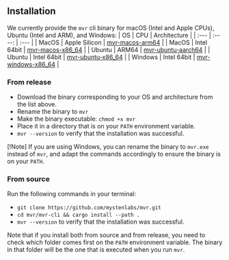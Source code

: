 ## Installation

We currently provide the `mvr` cli binary for macOS (Intel and Apple CPUs), Ubuntu (Intel and ARM), and Windows:
| OS      | CPU             | Architecture                                                                                              |
| :---    | :----:          | :---                                                                                                      |
| MacOS   | Apple Silicon   | [mvr-macos-arm64](https://github.com/mystenlabs/mvr/releases/latest/download/mvr-macos-arm64)             |
| MacOS   | Intel 64bit     | [mvr-macos-x86_64](https://github.com/mystenlabs/mvr/releases/latest/download/mvr-macos-x86_64)           |
| Ubuntu  | ARM64           | [mvr-ubuntu-aarch64](https://github.com/mystenlabs/mvr/releases/latest/download/mvr-ubuntu-aarch64)       |
| Ubuntu  | Intel 64bit     | [mvr-ubuntu-x86_64](https://github.com/mystenlabs/mvr/releases/latest/download/mvr-ubuntu-x86_64)         |
| Windows | Intel 64bit     | [mvr-windows-x86_64](https://github.com/MystenLabs/mvr/releases/latest/download/mvr-windows-x86_64.exe)   |

### From release
 
- Download the binary corresponding to your OS and architecture from the list above.
- Rename the binary to `mvr`
- Make the binary executable: `chmod +x mvr`
- Place it in a directory that is on your `PATH` environment variable.
- `mvr --version` to verify that the installation was successful.

[!Note] If you are using Windows, you can rename the binary to `mvr.exe` instead of `mvr`, and adapt the commands accordingly to ensure the binary is on your `PATH`.

### From source

Run the following commands in your terminal:
- `git clone https://github.com/mystenlabs/mvr.git`
- `cd mvr/mvr-cli && cargo install --path .`
- `mvr --version` to verify that the installation was successful.

Note that if you install both from source and from release, you need to check which folder comes first on the `PATH` environment variable. The binary in that folder will be the one that is executed when you run `mvr`.
